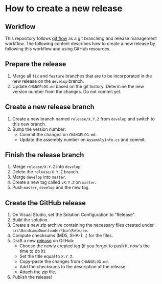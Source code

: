 # How to create a new release

## Workflow

This repository follows [git flow](https://nvie.com/posts/a-successful-git-branching-model) as a git branching and release management workflow. The following content describes how to create a new release by following this workflow and using GitHub resources.

## Prepare the release

1. Merge all `fix` and `feature` branches that are to be incorporated in the new release on the `develop` branch.
2. Update `CHANGELOG.md` based on the git history. Determine the new version number from the changes. Do not commit yet.

## Create a new release branch

1. Create a new branch named `release/X.Y.Z` from `develop` and switch to this new branch.
2. Bump the version number:
    * Commit the changes on `CHANGELOG.md`.
    * Update the assembly number on `AssemblyInfo.cs` and commit.

## Finish the release branch

1. Merge `release/X.Y.Z` into `develop`.
2. Delete the `release/X.Y.Z` branch.
3. Merge `develop` into `master`.
4. Create a new tag called `vX.Y.Z` on `master`.
5. Push `master`, `develop` and the new tag.

## Create the GitHub release

1. On Visual Studio, set the Solution Configuration to "Release".
2. Build the solution.
3. Create a new _zip_ archive containing the necessary files created under `src\BandcampDownloader\bin\Release`.
4. Compute checksums (MD5, SHA-1...) for the files.
5. Draft a new [release](https://github.com/Otiel/BandcampDownloader/releases) on GitHub:
    * Choose the newly created tag (if you forgot to push it, now's the time to do it).
    * Set the title equal to `X.Y.Z`.
    * Copy-paste the changes from `CHANGELOG.md`.
    * Add the checksums to the description of the release.
    * Attach the _zip_ file.
6. Publish the release!
